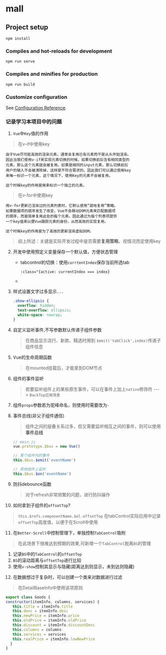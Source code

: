 # mall

## Project setup
```
npm install
```

### Compiles and hot-reloads for development
```
npm run serve
```

### Compiles and minifies for production
```
npm run build
```

### Customize configuration
See [Configuration Reference](https://cli.vuejs.org/config/).

### 记录学习本项目中的问题

1. `Vue`中`Key`值的作用
> 在v-if中使用key
```
由于Vue尽可能高效的渲染元素，通常会复用已有元素而不是从头开始渲染。
因此当我们使用v-if来实现元素切换的时候，如果切换前后含有相同类型的
元素，那么这个元素就会被复用。如果是相同的input元素，那么切换前后
用户的输入不会被清除掉，这样是不符合需求的。因此我们可以通过使用key
来唯一标识一个元素，这个情况下，使用Key的元素不会被复用。

这个时候key的作用是用来标识一个独立的元素。
```

> 在v-for中使用key
```
用v-for更新已渲染过的元素列表时，它默认使用“就地复用”策略。
如果数据项的顺序发生了改变，Vue不会移动DOM元素来匹配数据项
的顺序，而是简单复用此处的每个元素。因此通过为每个列表项提供
一个key值来以便Vue跟踪元素的身份，从而高效的实现复用。

这个时候key的作用是为了高效的更新渲染虚拟DOM。
```

> 综上所述：关键是实际开发过程中是否需要**复用策略**，视情况而定使用key

2. 开发中使用预定义变量保存一个默认值，方便状态管理
   - tabcontrol的切换：使用`currtentIndex`保存当前所选tab
     ```
     :class="{active: currentIndex === index}
     ```
   - 

3. 样式设置文字过多显示`...`
    ```css
    .show-ellipsis {
      overflow: hidden;
      text-overflow: ellipsis;
      white-space: nowrap;
    }
    ```

4. 自定义监听事件,不写参数默认传递子组件参数
   > 在商品显示流行、新款、精选时用到 `$emit('tabClick',index)`传递子组件信息

5. Vue的生命周期函数
   > 在mounted挂载后，才能拿到DOM节点

6. 组件的事件监听
   > 若要监听组件上的某些原生事件，可以在事件上加上`native`修饰符 ---> `BackTop应用场景`

7. 组件`props`参数若为驼峰命名，则使用时需要改为`-`

8. 事件总线(非父子组件通信)
   > 组件之间的层叠关系过多，但又需要监听相互之间的事件，则可以使用**事件总线**
   ```javascript
   // main.js
   vue.prototype.$bus = new Vue()

   // 某个组件内的事件
   this.$bus.$emit('eventName')

   // 其他组件上监听
   this.$bus.$on('eventName')
   ```

9. 防抖debounce函数
   > 对于refresh非常频繁的问题，进行防抖操作

10. 如何拿到子组件的`offsetTop`?
   > `this.$refs.componentName.$el.offsetTop`
   > 在tabControl实际应用中记录`offsetTop`高度值，以便于在Scroll中使用
11. 在`Better-Scroll`中控制管理下，单独控制`TabControl`吸附
   > 在此场景下很难达到预期的效果,可新增一个`TabControl`脱离`BS`的管理
   1) 记录`BS`中的`TabControl`的`offsetTop`
   2) `BS`的滚动距离与`offsetTop`进行比较
   3) 使用`v-show`控制其显示与隐藏(距离达到则显示，未到达则隐藏)

12. 在数据想过于复杂时，可以创建一个类来对数据进行过滤
   > 在DetailBaseInfo中使用该项原则
   ```js
   export class Goods {
   constructor(itemInfo, columns, services) {
      this.title = itemInfo.title
      this.desc = itemInfo.desc
      this.newPrice = itemInfo.price
      this.oldPrice = itemInfo.oldPrice
      this.discount = itemInfo.discountDesc
      this.columns = columns
      this.services = services
      this.realPrice = itemInfo.lowNowPrice
     }
   }
   ```